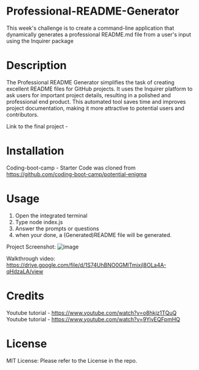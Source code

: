# Professional-README-Generator

This week's challenge is to create a command-line application that dynamically generates a professional README.md file from a user's input using the Inquirer package

# Description

The Professional README Generator simplifies the task of creating excellent README files for GitHub projects. It uses the Inquirer platform to ask users for important project details, resulting in a polished and professional end product. This automated tool saves time and improves project documentation, making it more attractive to potential users and contributors.

Link to the final project -

# Installation

Coding-boot-camp - Starter Code was cloned from https://github.com/coding-boot-camp/potential-enigma

# Usage

1. Open the integrated terminal
2. Type node index.js
3. Answer the prompts or questions
4. when your done, a (Generated)README file will be generated.

Project Screenshot:
![image](https://github.com/KitSarmiento/Professional-README-Generator/assets/135483936/17bdc490-0541-4382-b35e-d081ba745382)

Walkthrough video: https://drive.google.com/file/d/1S74UhBNO0GMlTmixjl8OLa4A-qHdzaLA/view

# Credits

Youtube tutorial - https://www.youtube.com/watch?v=o8hkjz1TQuQ
Youtube tutorial - https://www.youtube.com/watch?v=9YivEQFpmHQ

# License

MIT License: Please refer to the License in the repo.
